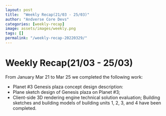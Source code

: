 ```yaml
---
layout: post
title:  "Weekly Recap(21/03 - 25/03)"
author: "Andverse Core Devs"
categories: [weekly-recap]
image: assets/images/weekly.png
tags: []
permalink: "/weekly-recap-20220329/"
---
```


# Weekly Recap(21/03 - 25/03)

From January Mar 21 to Mar 25 we completed the following work:

- Planet #3 Genesis plaza concept design description:
- Plane sketch design of Genesis plaza on Planet #3;
- Client-side 3D rendering engine technical solution evaluation;
Building sketches and building models of building units 1, 2, 3, and 4 have been completed.


